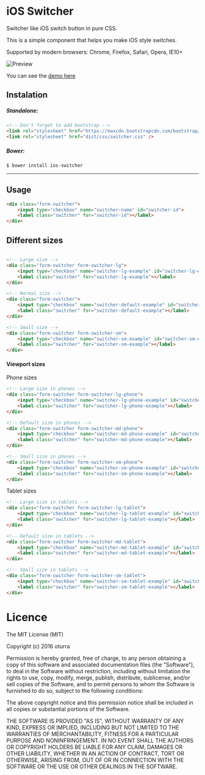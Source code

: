 # iOS Switcher
Switcher like iOS switch button in pure CSS.

This is a simple component that helps you make iOS style switches.

Supported by modern browsers: Chrome, Firefox, Safari, Opera, IE10+

![Preview](http://i.imgur.com/9GbHLuJ.jpg)

You can see the [demo here](https://htmlpreview.github.io/?https://github.com/oturra/ios-switcher/blob/master/demo/demo.html)

## Instalation

##### Standalone:

```html
<!-- Don't forget to add bootstrap -->
<link rel="stylesheet" href="https://maxcdn.bootstrapcdn.com/bootstrap/3.3.6/css/bootstrap.min.css">
<link rel="stylesheet" href="dist/css/switcher.css" />
```

##### Bower:

```shell
$ bower install ios-switcher
```

---

## Usage

```html
<div class="form-switcher">
	<input type="checkbox" name="switcher-name" id="switcher-id">
	<label class="switcher" for="switcher-id"></label>
</div>
```

## Different sizes

```html

<!-- Large size -->
<div class="form-switcher form-switcher-lg">
	<input type="checkbox" name="switcher-lg-example" id="switcher-lg-example">
	<label class="switcher" for="switcher-lg-example"></label>
</div>

<!-- Normal size -->
<div class="form-switcher">
	<input type="checkbox" name="switcher-default-example" id="switcher-default-example">
	<label class="switcher" for="switcher-default-example"></label>
</div>

<!-- Small size -->
<div class="form-switcher form-switcher-sm">
	<input type="checkbox" name="switcher-sm-example" id="switcher-sm-example">
	<label class="switcher" for="switcher-sm-example"></label>
</div>
```

#### Viewport sizes

Phone sizes

```html
<!-- Large size in phones -->
<div class="form-switcher form-switcher-lg-phone">
	<input type="checkbox" name="switcher-lg-phone-example" id="switcher-lg-phone-example">
	<label class="switcher" for="switcher-lg-phone-example"></label>
</div>

<!-- Default size in phones -->
<div class="form-switcher form-switcher-md-phone">
	<input type="checkbox" name="switcher-md-phone-example" id="switcher-md-phone-example">
	<label class="switcher" for="switcher-md-phone-example"></label>
</div>

<!-- Small size in phones -->
<div class="form-switcher form-switcher-sm-phone">
	<input type="checkbox" name="switcher-sm-phone-example" id="switcher-sm-phone-example">
	<label class="switcher" for="switcher-sm-phone-example"></label>
</div>
```

Tablet sizes

```html
<!-- Large size in tablets -->
<div class="form-switcher form-switcher-lg-tablet">
	<input type="checkbox" name="switcher-lg-tablet-example" id="switcher-lg-tablet-example">
	<label class="switcher" for="switcher-lg-tablet-example"></label>
</div>

<!-- Default size in tablets -->
<div class="form-switcher form-switcher-md-tablet">
	<input type="checkbox" name="switcher-md-tablet-example" id="switcher-md-tablet-example">
	<label class="switcher" for="switcher-md-tablet-example"></label>
</div>

<!-- Small size in tablets -->
<div class="form-switcher form-switcher-sm-tablet">
	<input type="checkbox" name="switcher-sm-tablet-example" id="switcher-sm-tablet-example">
	<label class="switcher" for="switcher-sm-tablet-example"></label>
</div>
```


# Licence

The MIT License (MIT)

Copyright (c) 2016 oturra

Permission is hereby granted, free of charge, to any person obtaining a copy
of this software and associated documentation files (the "Software"), to deal
in the Software without restriction, including without limitation the rights
to use, copy, modify, merge, publish, distribute, sublicense, and/or sell
copies of the Software, and to permit persons to whom the Software is
furnished to do so, subject to the following conditions:

The above copyright notice and this permission notice shall be included in all
copies or substantial portions of the Software.

THE SOFTWARE IS PROVIDED "AS IS", WITHOUT WARRANTY OF ANY KIND, EXPRESS OR
IMPLIED, INCLUDING BUT NOT LIMITED TO THE WARRANTIES OF MERCHANTABILITY,
FITNESS FOR A PARTICULAR PURPOSE AND NONINFRINGEMENT. IN NO EVENT SHALL THE
AUTHORS OR COPYRIGHT HOLDERS BE LIABLE FOR ANY CLAIM, DAMAGES OR OTHER
LIABILITY, WHETHER IN AN ACTION OF CONTRACT, TORT OR OTHERWISE, ARISING FROM,
OUT OF OR IN CONNECTION WITH THE SOFTWARE OR THE USE OR OTHER DEALINGS IN THE
SOFTWARE.

